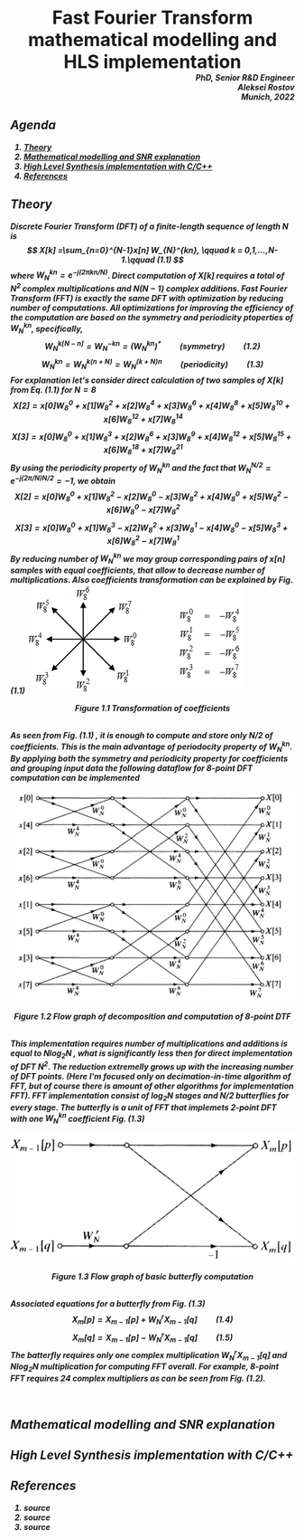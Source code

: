 


<div align="center">
<font size="6">
<b>Fast Fourier Transform mathematical modelling and HLS implementation <b>
</font>
</div>


<div align="right"> <i>PhD, Senior R&D Engineer <i></div>
<div align="right"> <i>Aleksei Rostov <i></div>
<div align="right"> <i>Munich, 2022<i> </div>

## Agenda
1. [Theory](#theory)
2. [Mathematical modelling and SNR explanation](#mathematical)
3. [High Level Synthesis implementation with C/C++](#high)
4. [References](#references)




## Theory
Discrete Fourier Transform (DFT) of a finite-length sequence of length *N* is
$$
X[k]  =\sum_{n=0}^{N-1}x[n] W_{N}^{kn}, \qquad k = 0,1,...,N-1.\qquad (1.1)
$$
where $W_{N}^{kn} = e^{-j(2\pi kn/N)}$.
Direct computation of $X[k]$ requires a total of $N^2$ complex multiplications and $N(N-1)$ complex additions.
Fast Fourier Transform (FFT)  is *exactly* the same DFT with optimization by reducing number of computations.
All optimizations for improving the efficiency of the computation are based on the symmetry and periodicity ptoperties of   $W_{N}^{kn}$, specifically,
$$
W_{N}^{k[N - n]} =W_{N}^{-kn} = (W_{N}^{kn})^* \qquad (symmetry ) \qquad (1.2)
$$
$$
W_{N}^{kn} =W_{N}^{k(n+N)} = W_{N}^{(k+N)n} \qquad (periodicity) \qquad (1.3)
$$
For explanation let's consider direct calculation of two samples of  $X[k]$ from Eq. (1.1) for $N=8$
$$
X[2]  =x[0] W_{8}^{0} + x[1] W_{8}^{2} + x[2] W_{8}^{4}+x[3] W_{8}^{6} + x[4] W_{8}^{8} + x[5] W_{8}^{10}+ x[6] W_{8}^{12} + x[7] W_{8}^{14} \qquad
$$
$$
X[3]  =x[0] W_{8}^{0} + x[1] W_{8}^{3} + x[2] W_{8}^{6}+x[3] W_{8}^{9} + x[4] W_{8}^{12} + x[5] W_{8}^{15}+ x[6] W_{8}^{18} + x[7] W_{8}^{21} \qquad
$$
By using the periodicity property of   $W_{N}^{kn}$ and the fact that  $W_{N}^{N/2} =  e^{-j(2\pi/N)N/2}=-1$, we obtain
$$
X[2]  =x[0] W_{8}^{0} + x[1] W_{8}^{2} - x[2] W_{8}^{0}-x[3] W_{8}^{2} + x[4] W_{8}^{0} + x[5] W_{8}^{2}- x[6] W_{8}^{0} - x[7] W_{8}^{2} \qquad
$$
$$
X[3]  =x[0] W_{8}^{0} + x[1] W_{8}^{3} - x[2] W_{8}^{2}+x[3] W_{8}^{1} - x[4] W_{8}^{0} - x[5] W_{8}^{3}+ x[6] W_{8}^{2} - x[7] W_{8}^{1} \qquad
$$
By reducing number of $W_{N}^{kn}$ we may group corresponding pairs of $x[n]$  samples with equal coefficients, that allow to decrease number of multiplications.
Also coefficients transformation can be explained by Fig. (1.1)
![](https://github.com/farbius/fft-hls-python/blob/main/doc/images/w_phasor.png)

<div align="center">
<b>Figure 1.1 </b> Transformation of coefficients
</div>
<br/>

As seen from Fig. (1.1) , it is enough to compute and store only $N/2$ of coefficients. This is the main advantage of periodocity property of $W_{N}^{kn}$. By applying both the symmetry and periodicity property  for coefficients and grouping input data the following dataflow for 8-point DFT computation can be implemented

![](https://github.com/farbius/fft-hls-python/blob/main/doc/images/data_flow.png)
<div align="center">
<b>Figure 1.2 </b> Flow graph of decomposition and computation of 8-point DTF
</div>
<br/> 

This implementation requires number of multiplications and additions is equal  to $N\log_2N$ , what is significantly less then for direct implementation of DFT $N^2$. The reduction extremelly grows up with the increasing number of DFT points. (Here I'm focused only on decimation-in-time algorithm of FFT, but of course there is amount of other algorithms for implementation FFT).
FFT implementation consist of $\log_2N$ stages and $N/2$ butterflies for every stage. The butterfly is a unit of FFT that implemets 2-point DFT with  one  $W_{N}^{kn}$ coefficient  Fig. (1.3)

![](https://github.com/farbius/fft-hls-python/blob/main/doc/images/butterfly.png)
<div align="center">
<b>Figure 1.3 </b> Flow graph of basic butterfly computation
</div>
<br/> 

Associated equations for a butterfly from Fig. (1.3)
$$
X_m[p] =X_{m-1}[p] + W_N^rX_{m-1}[q]  \qquad (1.4)
$$
$$
X_m[q] =X_{m-1}[p] - W_N^rX_{m-1}[q]  \qquad (1.5)
$$
The batterfly requires only one complex multiplication $W_N^rX_{m-1}[q]$ and $N\log_2N$ multiplication for computing FFT overall. For example, 8-point FFT requires 24  complex multipliers as can be seen from Fig. (1.2).



<br/>


## Mathematical modelling and SNR explanation




## High Level Synthesis implementation with C/C++





## References

1. source
2. source
3. source
